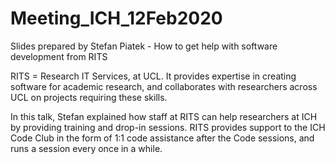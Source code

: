 # Meeting_ICH_12Feb2020
Slides prepared by Stefan Piatek - How to get help with software development from RITS

RITS = Research IT Services, at UCL. It provides expertise in creating software for academic research, and collaborates with researchers across UCL on projects requiring these skills.

In this talk, Stefan explained how staff at RITS can help researchers at ICH by providing training and drop-in sessions. RITS provides support to the ICH Code Club in the form of 1:1 code assistance after the Code sessions, and runs a session every once in a while.

